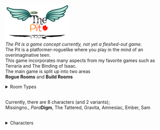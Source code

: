 <img src='image2.jpg' width='200'> <br>
*The Pit is a game concept currently, not yet a fleshed-out game.* <br/>
The Pit is a platformer-roguelike where you play in the mind of an overimaginative teen. <br/>
This game incorporates many aspects from my favorite games such as Terraria and The Binding of Isaac. <br/>
The main game is split up into two areas <br/>
**Rogue Rooms** and **Build Rooms** <br/>

<details>    <summary>Room Types</summary>
    
  ### Rogue Rooms <br/>
  Rogue Rooms are typical top-down Zelda-style rooms with enemies and such. <br/>
  ### Build Rooms <br/>
  Build Rooms are 2d Terraria style rooms where there is a parkour area or a puzzle. <br/>
  In these rooms, your weapon turns into a digging tool based on its attributes, and you gain a block inventory. <br>
  ------------------------------------------------------------------------------------------------------------- <br>
</details> <br>

Currently, there are 8 characters (and 2 variants); <br>
Missingno., *Para***Digm**, The Tattered, Gravita, Amnesiac, Ember, Sam <br>
<br>

<details>    <summary>Characters</summary>
    
    Sam <br>
    Ember <br>
    Amnesiac <br>
    Cuddles <br>
    Cuddles II <br>
    Gravita <br>
    The Tattered <br>
    *Para***Digm** <br>
    Missingno. <br>
    
</details>
